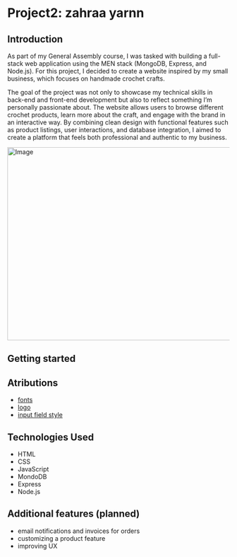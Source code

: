 # Project2: zahraa yarnn

## Introduction

As part of my General Assembly course, I was tasked with building a full-stack web application using the MEN stack (MongoDB, Express, and Node.js). For this project, I decided to create a website inspired by my small business, which focuses on handmade crochet crafts.

The goal of the project was not only to showcase my technical skills in back-end and front-end development but also to reflect something I’m personally passionate about. The website allows users to browse different crochet products, learn more about the craft, and engage with the brand in an interactive way. By combining clean design with functional features such as product listings, user interactions, and database integration, I aimed to create a platform that feels both professional and authentic to my business.

<img width="935" height="437" alt="Image" src="https://github.com/user-attachments/assets/b77dec5b-7a76-4efc-9943-e524c7446f4c" />

## Getting started


## Atributions
- [fonts](https://fonts.google.com/)
- [logo](https://logo.com/flow/industry)
- [input field style](https://uiverse.io/kamehame-ha/lovely-fly-87)


## Technologies Used

- HTML
- CSS
- JavaScript
- MondoDB
- Express
- Node.js


## Additional features (planned)
- email notifications and invoices for orders
- customizing a product feature
- improving UX 
